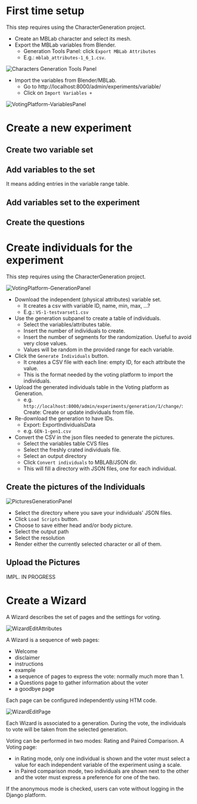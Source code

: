 # First time setup

This step requires using the CharacterGeneration project.

* Create an MBLab character and select its mesh.
* Export the MBLab variables from Blender.
  * Generation Tools Panel: click `Export MBLab Attributes`
  * E.g.: `mblab_attributes-1_6_1.csv`.

 ![Characters Generation Tools Panel](Pics/GenerationToolsPanel.png "Characters Generation Tools")


* Import the variables from Blender/MBLab.
  * Go to http://localhost:8000/admin/experiments/variable/
  * Click on `Import Variables +`

![VotingPlatform-VariablesPanel](Pics/VotingPlatform-VariablesPanel.png "Voting Platform: Variables Panel")

# Create a new experiment

## Create two variable set

## Add variables to the set
It means adding entries in the variable range table.

## Add variables set to the experiment

## Create the questions


# Create individuals for the experiment

This step requires using the CharacterGeneration project.

![VotingPlatform-GenerationPanel](Pics/VotingPlatform-GenerationPanel.png "Voting Platform: Generation panel")


* Download the independent (physical attributes) variable set.
  - It creates a csv with variable ID, name, min, max, ...?
  - E.g.: `VS-1-testvarset1.csv`
* Use the generation subpanel to create a table of individuals.
  - Select the variables/attributes table.
  - Insert the number of individuals to create.
  - Insert the number of segments for the randomization. Useful to avoid very close values.
  - Values will be random in the provided range for each variable.
* Click the `Generate Individuals` button.
  - It creates a CSV file with each line: empty ID, for each attribute the value.
  - This is the format needed by the voting platform to import the individuals.
* Upload the generated individuals table in the Voting platform as Generation.
  - e.g. `http://localhost:8000/admin/experiments/generation/1/change/`: Create: Create or update individuals from file.
* Re-download the generation to have IDs.
  - Export: ExportIndividualsData
  - e.g. `GEN-1-gen1.csv`
* Convert the CSV in the json files needed to generate the pictures.
  - Select the variables table CVS files
  - Select the freshly crated individuals file.
  - Select an output directory
  - Click `Convert individuals` to MBLAB/JSON dir.
  - This will fill a directory with JSON files, one for each individual.

## Create the pictures of the Individuals

![PicturesGenerationPanel](Pics/PicturesGenerationPanel.png "Pictures Generation Panel")

* Select the directory where you save your individuals' JSON files.
* Click `Load Scripts` button.
* Choose to save either head and/or body picture.
* Select the output path
* Select the resolution
* Render either the currently selected character or all of them.

## Upload the Pictures
IMPL. IN PROGRESS


# Create a Wizard

A Wizard describes the set of pages and the settings for voting.

![WizardEditAttributes](Pics/VotingPlatform-EditWizard.png "Wizard Edit Attributes")


A Wizard is a sequence of web pages:
* Welcome
* disclaimer
* instructions
* example
* a sequence of pages to express the vote: normally much more than 1.
* a Questions page to gather information about the voter
* a goodbye page

Each page can be configured independently using HTM code.

![WizardEditPage](Pics/VotingPlatform-EditWizardPages.png "Wizard Edit Pages")

Each Wizard is associated to a generation. During the vote, the individuals to vote will be taken from the selected generation.

Voting can be performed in two modes: Rating and Paired Comparison.
A Voting page:
* in Rating mode, only one individual is shown and the voter must select a value for each independent variable of the experiment using a scale.
* in Paired comparison mode, two individuals are shown next to the other and the voter must express a preference for one of the two.

If the anonymous mode is checked, users can vote without logging in the Django platform.
